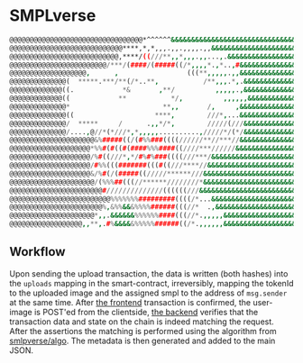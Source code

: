 # SMPLverse

```sh
@@@@@@@@@@@@@@@@@@@@@@@@@@@@@@@@@*^^^^^^&&&&&&&&&&&&&&&&&&&&&&&&&&&&&&&&&&&
@@@@@@@@@@@@@@@@@@@@@@@@@@@@****,*,*,,,.,,.,,,,.,,&&&&&&&&&&&&&&&&&&&&&&&&&
@@@@@@@@@@@@@@@@@@@@@@@@@@@,****/((///**,,*,,,.,,...,.&&&&&&&&&&&&&&&&&&&&&
@@@@@@@@@@@@@@@@@@@@@@@@/***/(####/(#####((/*,,,,*.,*..,#&&&&&&&&&&&&&&&&&&
@@@@@@@@@@@@@@@@@@@,      ,                 (((**,,,,,.,,&&&&&&&&&&&&&&&&&&
@@@@@@@@@@@@@@(  *****.***/**(/*..**,           /**,,,.*,.&&&&&&&&&&&&&&&&&
@@@@@@@@@@@@@((.            *&       ,**/          ,,,,,.,&&&&&&&&&&&&&&&&&
@@@@@@@@@@@@@((            **           */,          ,,,,,,&&&&&&&&&&&&&&&&
@@@@@@@@@@@@@@*                       **,,       /,     ,&&&&&&&&&&&&&&&&&&
@@@@@@@@@@@@@@((                    ****,        ///*,...&&&&&&&&&&&&&&&&&&
@@@@@@@@@@@@@@/  *****     /      .,,*/*,        /////(///&&&&&&&&&&&&&&&&&
@@@@@@@@@@@@@@/....,@//*(*///*,*,,,,,..........,/////*/(*/&&&&&&&&&&&&&&&&&
@@@@@@@@@@@@@@@@@@@@@&%#####((/(#%%###((((//////**//***//&&&&&&&&&&&&&&&&&&
@@@@@@@@@@@@@@@@@@@@*%%#(#((#(####%%%####((////***//////&&&&&&&&&&&&&&&&&&&
@@@@@@@@@@@@@@@@@@@@/%#((///*,*/#%#%###((((///***/&&&&&&&&&&&&&&&&&&&&&&&&&
@@@@@@@@@@@@@@@@@@@@/#%%(((#######(((#((///****//&&&&&&&&&&&&&&&&&&&&&&&&&&
@@@@@@@@@@@@@@@@@@@@&/%#(/(#####((/////******///&&&&&&&&&&&&&&&&&&&&&&&&&&&
@@@@@@@@@@@@@@@@@@@@@/(%%%##(((//******////////*&&&&&&&&&&&&&&&&&&&&&&&&&&&
@@@@@@@@@@@@@@@@@@@@@@@#//////////////((((((///&&&&&&&&&&&&&&&&&&&&&&&&&&&&
@@@@@@@@@@@@@@@@@@@@@@@@@%%%%%%%#########((((/*...&&&&&&&&&&&&&&&&&&&&&&&&&
@@@@@@@@@@@@@@@@@@@@@@@%,&%%&&&%%%%######(((//*  .,&&&&&&&&&&&&&&&&&&&&&&&&
@@@@@@@@@@@@@@@@@@@@@*,,.&&&&&&%%%%%%####(((//*.,,,,,&&&&&&&&&&&&&&&&&&&&&&
@@@@@@@@@@@@@@@@@@,,**,.#%&&&&&%%%%%######((/*.,,,,,,&&&&&&&&&&&&&&&&&&&&&&
```

## Workflow

Upon sending the upload transaction, the data is written (both hashes) into the
`uploads` mapping in the smart-contract, irreversibly, mapping the tokenId to
the uploaded image and the assigned smpl to the address of `msg.sender`
at the same time. After [the frontend](https://github.com/smplverse/interface)
transaction is confirmed, the user-image is POST'ed from the clientside, [the
backend](https://github.com/smplverse/api) verifies that the transaction data
and state on the chain is indeed matching the request. After the assertions the
matching is performed using the algorithm from
[smlpverse/algo](https://github.com/smplverse/algo). The metadata is then
generated and added to the main JSON.
